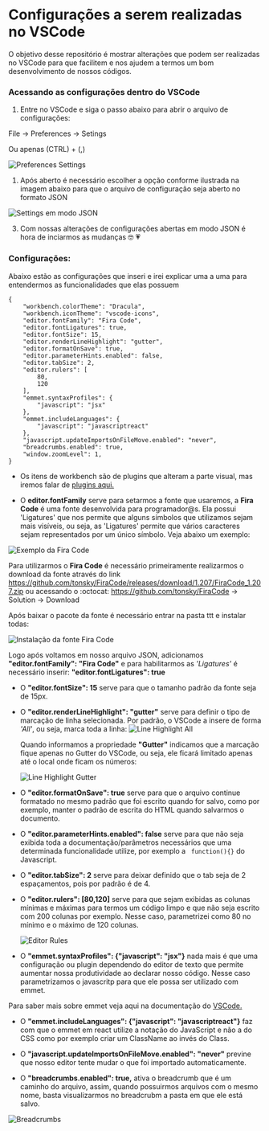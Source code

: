 # Configurações a serem realizadas no VSCode 

O objetivo desse repositório é mostrar alterações que podem ser realizadas no VSCode para que facilitem e nos ajudem a termos um bom desenvolvimento de nossos códigos.

### Acessando as configurações dentro do VSCode

1. Entre no VSCode e siga o passo abaixo para abrir o arquivo de configurações:

File -> Preferences -> Setings 

Ou apenas (CTRL) + (,)

![Preferences Settings](https://raw.githubusercontent.com/ildasilva/help-on-vscode/master/img/preferences-settings.png)

1. Após aberto é necessário escolher a opção conforme ilustrada na imagem abaixo para que o arquivo de configuração seja aberto no formato JSON

![Settings em modo JSON](https://raw.githubusercontent.com/ildasilva/help-on-vscode/master/img/settings-json.png) 

3. Com nossas alterações de configurações abertas em modo JSON é hora de inciarmos as mudanças :nerd_face: :heartpulse:

### Configurações:

Abaixo estão as configurações que inseri e irei explicar uma a uma para entendermos as funcionalidades que elas possuem

```
{
    "workbench.colorTheme": "Dracula",
    "workbench.iconTheme": "vscode-icons",
    "editor.fontFamily": "Fira Code",
    "editor.fontLigatures": true,
    "editor.fontSize": 15,
    "editor.renderLineHighlight": "gutter",
    "editor.formatOnSave": true,
    "editor.parameterHints.enabled": false,
    "editor.tabSize": 2,
    "editor.rulers": [
        80,
        120
    ],
    "emmet.syntaxProfiles": {
        "javascript": "jsx"
    },
    "emmet.includeLanguages": {
        "javascript": "javascriptreact"
    },
    "javascript.updateImportsOnFileMove.enabled": "never",
    "breadcrumbs.enabled": true,
    "window.zoomLevel": 1,
}

```
+ Os itens de workbench são de plugins que alteram a parte visual, mas iremos falar de [plugins aqui.](https://github.com/ildasilva/help-on-vscode/tree/master/Plugins)

+ O **editor.fontFamily** serve para setarmos a fonte que usaremos, a **Fira Code** é uma fonte desenvolvida para programador@s. Ela possui 'Ligatures' que nos permite que alguns símbolos que utilizamos sejam mais visíveis, ou seja, as 'Ligatures' permite que vários caracteres sejam representados por um único símbolo. Veja abaixo um exemplo:

![Exemplo da Fira Code](https://raw.githubusercontent.com/ildasilva/help-on-vscode/master/img/ligatureexamples.png)

Para utilizarmos o **Fira Code** é necessário primeiramente realizarmos o download da fonte através do link https://github.com/tonsky/FiraCode/releases/download/1.207/FiraCode_1.207.zip ou acessando o :octocat: https://github.com/tonsky/FiraCode -> Solution -> Download

Após baixar o pacote da fonte é necessário entrar na pasta ttt e instalar todas:

![Instalação da fonte Fira Code](https://raw.githubusercontent.com/ildasilva/help-on-vscode/master/img/fira-code-font-download.png)

Logo após voltamos em nosso arquivo JSON, adicionamos **"editor.fontFamily": "Fira Code"** e para habilitarmos as *'Ligatures'* é necessário inserir: **"editor.fontLigatures": true**

+ O **"editor.fontSize": 15** serve para que o tamanho padrão da fonte seja de 15px.
  
+ O **"editor.renderLineHighlight": "gutter"** serve para definir o tipo de marcação de linha selecionada.
  Por padrão, o VSCode a insere de forma *'All'*, ou seja, marca toda a linha:
  ![Line Highlight All](https://raw.githubusercontent.com/ildasilva/help-on-vscode/master/img/render-line-highlight-all.png)

  Quando informamos a propriedade **"Gutter"** indicamos que a marcação fique apenas no Gutter do VSCode, ou seja, ele ficará limitado apenas até o local onde ficam os números:

  ![Line Highlight Gutter](https://raw.githubusercontent.com/ildasilva/help-on-vscode/master/img/render-line-highline-gutter.png)

+ O **"editor.formatOnSave": true** serve para que o arquivo continue formatado no mesmo padrão que foi escrito quando for salvo, como por exemplo, manter o padrão de escrita do HTML quando salvarmos o documento.

+ O **"editor.parameterHints.enabled": false** serve para que não seja exibida toda a documentação/parâmetros necessários que uma determinada funcionalidade utilize, por exemplo a ``` function(){}``` do Javascript.

+ O **"editor.tabSize": 2** serve para deixar definido que o tab seja de 2 espaçamentos, pois por padrão é de 4.

+ O **"editor.rulers": [80,120]** serve para que sejam exibidas as colunas mínimas e máximas para termos um código limpo e que não seja escrito com 200 colunas por exemplo. Nesse caso, parametrizei como 80 no mínimo e o máximo de 120 colunas.
  
  ![Editor Rules](https://raw.githubusercontent.com/ildasilva/help-on-vscode/master/img/rules.png)

+ O **"emmet.syntaxProfiles": {"javascript": "jsx"}** nada mais é que uma configuração ou plugin dependendo do editor de texto que permite aumentar nossa produtividade ao declarar nosso código. Nesse caso parametrizamos o javascritp para que ele possa ser utilizado com emmet. 

Para saber mais sobre emmet veja aqui na documentação do [VSCode.](https://code.visualstudio.com/docs/editor/emmet)

+ O **"emmet.includeLanguages": {"javascript": "javascriptreact"}** faz com que o emmet em react utilize a notação do JavaScript e não a do CSS como por exemplo criar um ClassName ao invés do Class.

+ O **"javascript.updateImportsOnFileMove.enabled": "never"** previne que nosso editor tente mudar o que foi importado automaticamente. 

+ O **"breadcrumbs.enabled": true,** ativa o breadcrumb que é um caminho do arquivo, assim, quando possuirmos arquivos com o mesmo nome, basta visualizarmos no breadcrubm a pasta em que ele está salvo.

![Breadcrumbs](https://raw.githubusercontent.com/ildasilva/help-on-vscode/master/img/breadcrumbs.png)


